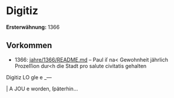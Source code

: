 # Digitiz

**Ersterwähnung:** 1366

## Vorkommen
- 1366: [jahre/1366/README.md](../jahre/1366/README.md) – Paul iſ na< Gewohnheit jährlich
Prozeſſion dur<h die Stadt pro salute civitatis gehalten

Digitiz LO gle e _—


|
A JOU e
worden, ſpäterhin...
